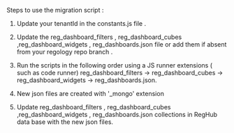 Steps to use the migration script : 

1. Update your tenantId in the constants.js file . 

2. Update the reg_dashboard_filters ,  reg_dashboard_cubes ,reg_dashboard_widgets , 		 reg_dashboards.json file or add them if absent from your regology repo branch .

3. Run the scripts in the following order using a JS runner extensions ( such as code runner)
	 reg_dashboard_filters -> reg_dashboard_cubes -> reg_dashboard_widgets -> reg_dashboards.json.

4. New json files are created with '_mongo' extension 

5. Update reg_dashboard_filters ,  reg_dashboard_cubes ,reg_dashboard_widgets , 		 reg_dashboards.json collections in RegHub data base with the new json files. 